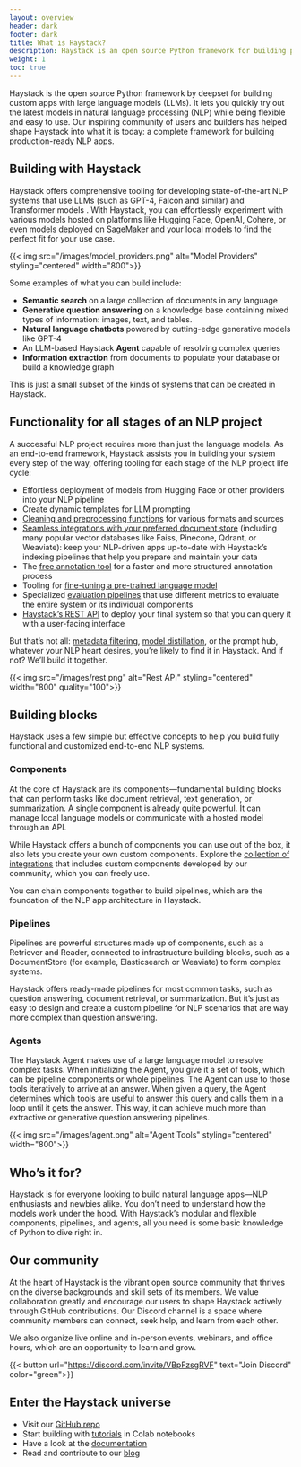 ```yaml
---
layout: overview
header: dark
footer: dark
title: What is Haystack?
description: Haystack is an open source Python framework for building production-ready LLM applications, offering tooling for every stage of the NLP project life cycle.
weight: 1
toc: true
---
```


Haystack is the open source Python framework by deepset for building custom apps with large language models (LLMs). It lets you quickly try out the latest models in natural language processing (NLP) while being flexible and easy to use. Our inspiring community of users and builders has helped shape Haystack into what it is today: a complete framework for building production-ready NLP apps.

## Building with Haystack

Haystack offers comprehensive tooling for developing state-of-the-art NLP systems that use LLMs (such as GPT-4, Falcon and similar) and Transformer models . With Haystack, you can effortlessly experiment with various models hosted on platforms like Hugging Face, OpenAI, Cohere, or even models deployed on SageMaker and your local models to find the perfect fit for your use case.

{{< img src="/images/model_providers.png" alt="Model Providers" styling="centered" width="800">}}

Some examples of what you can build include:

- **Semantic search** on a large collection of documents in any language
- **Generative question answering** on a knowledge base containing mixed types of information: images, text, and tables.
- **Natural language chatbots** powered by cutting-edge generative models like GPT-4
- An LLM-based Haystack **Agent** capable of resolving complex queries
- **Information extraction** from documents to populate your database or build a knowledge graph

This is just a small subset of the kinds of systems that can be created in Haystack.

## Functionality for all stages of an NLP project

A successful NLP project requires more than just the language models. As an end-to-end framework, Haystack assists you in building your system every step of the way, offering tooling for each stage of the NLP project life cycle:

- Effortless deployment of models from Hugging Face or other providers into your NLP pipeline
- Create dynamic templates for LLM prompting
- [Cleaning and preprocessing functions](https://docs.haystack.deepset.ai/docs/data_handling) for various formats and sources
- [Seamless integrations with your preferred document store](https://docs.haystack.deepset.ai/docs/document_store) (including many popular vector databases like Faiss, Pinecone, Qdrant, or Weaviate): keep your NLP-driven apps up-to-date with Haystack’s indexing pipelines that help you prepare and maintain your data
- The [free annotation tool](https://docs.haystack.deepset.ai/docs/annotation) for a faster and more structured annotation process
- Tooling for [fine-tuning a pre-trained language model](https://docs.haystack.deepset.ai/docs/domain_adaptation)
- Specialized [evaluation pipelines](https://docs.haystack.deepset.ai/docs/evaluation) that use different metrics to evaluate the entire system or its individual components
- [Haystack’s REST API](https://docs.haystack.deepset.ai/docs/rest_api) to deploy your final system so that you can query it with a user-facing interface

But that’s not all: [metadata filtering](https://docs.haystack.deepset.ai/docs/metadata-filtering), [model distillation](https://docs.haystack.deepset.ai/docs/model_distillation), or the prompt hub, whatever your NLP heart desires, you’re likely to find it in Haystack. And if not? We’ll build it together.

{{< img src="/images/rest.png" alt="Rest API" styling="centered" width="800" quality="100">}}

## Building blocks

Haystack uses a few simple but effective concepts to help you build fully functional and customized end-to-end NLP systems. 

### Components

At the core of Haystack are its components—fundamental building blocks that can perform tasks like document retrieval, text generation, or summarization. A single component is already quite powerful. It can manage local language models or communicate with a hosted model through an API.

While Haystack offers a bunch of components you can use out of the box, it also lets you create your own custom components. Explore the [collection of integrations](https://haystack.deepset.ai/integrations) that includes custom components developed by our community, which you can freely use. 

You can chain components together to build pipelines, which are the foundation of the NLP app architecture in Haystack.

### Pipelines

Pipelines are powerful structures made up of components, such as a Retriever and Reader, connected to infrastructure building blocks, such as a DocumentStore (for example, Elasticsearch or Weaviate) to form complex systems. 

Haystack offers ready-made pipelines for most common tasks, such as question answering, document retrieval, or summarization. But it’s just as easy to design and create a custom pipeline for NLP scenarios that are way more complex than question answering.

### Agents

The Haystack Agent makes use of a large language model to resolve complex tasks. When initializing the Agent, you give it a set of tools, which can be pipeline components or whole pipelines. The Agent can use to those tools iteratively to arrive at an answer. When given a query, the Agent determines which tools are useful to answer this query and calls them in a loop until it gets the answer. This way, it can achieve much more than extractive or generative question answering pipelines.

{{< img src="/images/agent.png" alt="Agent Tools" styling="centered" width="800">}}

## Who’s it for?

Haystack is for everyone looking to build natural language apps—NLP enthusiasts and newbies alike. You don’t need to understand how the models work under the hood. With Haystack’s modular and flexible components, pipelines, and agents, all you need is some basic knowledge of Python to dive right in.

## Our community

At the heart of Haystack is the vibrant open source community that thrives on the diverse backgrounds and skill sets of its members. We value collaboration greatly and encourage our users to shape Haystack actively through GitHub contributions. Our Discord channel is a space where community members can connect, seek help, and learn from each other. 

We also organize live online and in-person events, webinars, and office hours, which are an opportunity to learn and grow.

{{< button url="https://discord.com/invite/VBpFzsgRVF" text="Join Discord" color="green">}}

## Enter the Haystack universe

- Visit our [GitHub repo](https://github.com/deepset-ai/haystack)
- Start building with [tutorials](https://haystack.deepset.ai/tutorials) in Colab notebooks
- Have a look at the [documentation](https://docs.haystack.deepset.ai/)
- Read and contribute to our [blog](https://haystack.deepset.ai/blog)
